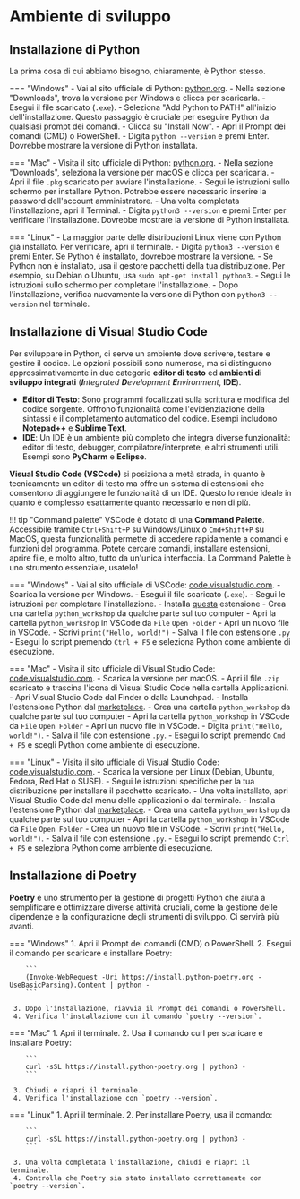 # Ambiente di sviluppo

## Installazione di Python

La prima cosa di cui abbiamo bisogno, chiaramente, è Python stesso.

=== "Windows"
    - Vai al sito ufficiale di Python: [python.org](https://www.python.org/).
    - Nella sezione "Downloads", trova la versione per Windows e clicca per scaricarla.
    - Esegui il file scaricato (`.exe`).
    - Seleziona "Add Python to PATH" all'inizio dell'installazione. Questo passaggio è cruciale per eseguire Python da qualsiasi prompt dei comandi.
    - Clicca su "Install Now".
    - Apri il Prompt dei comandi (CMD) o PowerShell.
    - Digita `python --version` e premi Enter. Dovrebbe mostrare la versione di Python installata.

=== "Mac"
    - Visita il sito ufficiale di Python: [python.org](https://www.python.org/).
    - Nella sezione "Downloads", seleziona la versione per macOS e clicca per scaricarla.
    - Apri il file `.pkg` scaricato per avviare l'installazione.
    - Segui le istruzioni sullo schermo per installare Python. Potrebbe essere necessario inserire la password dell'account amministratore.
    - Una volta completata l'installazione, apri il Terminal.
    - Digita `python3 --version` e premi Enter per verificare l'installazione. Dovrebbe mostrare la versione di Python installata.

=== "Linux"
    - La maggior parte delle distribuzioni Linux viene con Python già installato. Per verificare, apri il terminale.
    - Digita `python3 --version` e premi Enter. Se Python è installato, dovrebbe mostrare la versione.
    - Se Python non è installato, usa il gestore pacchetti della tua distribuzione. Per esempio, su Debian o Ubuntu, usa `sudo apt-get install python3`.
    - Segui le istruzioni sullo schermo per completare l'installazione.
    - Dopo l'installazione, verifica nuovamente la versione di Python con `python3 --version` nel terminale.

## Installazione di Visual Studio Code

Per sviluppare in Python, ci serve un ambiente dove scrivere, testare e gestire il codice. Le opzioni possibili sono numerose, ma si distinguono approssimativamente in due categorie **editor di testo** ed **ambienti di sviluppo integrati** (***I**ntegrated **D**evelopment **E**nvironment*, **IDE**).

- **Editor di Testo**: Sono programmi focalizzati sulla scrittura e modifica del codice sorgente. Offrono funzionalità come l'evidenziazione della sintassi e il completamento automatico del codice. Esempi includono **Notepad++** e **Sublime Text**.
- **IDE**: Un IDE è un ambiente più completo che integra diverse funzionalità: editor di testo, debugger, compilatore/interprete, e altri strumenti utili. Esempi sono **PyCharm** e **Eclipse**.

**Visual Studio Code (VSCode)** si posiziona a metà strada, in quanto è tecnicamente un editor di testo ma offre un sistema di estensioni che consentono di aggiungere le funzionalità di un IDE. Questo lo rende ideale in quanto è complesso esattamente quanto necessario e non di più.

!!! tip "Command palette"
    VSCode è dotato di una **Command Palette**. Accessibile tramite `Ctrl+Shift+P` su Windows/Linux o `Cmd+Shift+P` su MacOS, questa funzionalità permette di accedere rapidamente a comandi e funzioni del programma. Potete cercare comandi, installare estensioni, aprire file, e molto altro, tutto da un'unica interfaccia. La Command Palette è uno strumento essenziale, usatelo!

=== "Windows"
    - Vai al sito ufficiale di VSCode: [code.visualstudio.com](https://code.visualstudio.com/).
    - Scarica la versione per Windows.
    - Esegui il file scaricato (`.exe`).
    - Segui le istruzioni per completare l'installazione.
    - Installa [questa](https://marketplace.visualstudio.com/items?itemName=ms-python.python) estensione
    - Crea una cartella `python_workshop` da qualche parte sul tuo computer
    - Apri la cartella `python_workshop` in VSCode da `File` `Open Folder`
    - Apri un nuovo file in VSCode.
    - Scrivi `print("Hello, world!")`
    - Salva il file con estensione `.py`
    - Esegui lo script premendo `Ctrl + F5` e seleziona Python come ambiente di esecuzione.

=== "Mac"
    - Visita il sito ufficiale di Visual Studio Code: [code.visualstudio.com](https://code.visualstudio.com/).
    - Scarica la versione per macOS.
    - Apri il file `.zip` scaricato e trascina l'icona di Visual Studio Code nella cartella Applicazioni.
    - Apri Visual Studio Code dal Finder o dalla Launchpad.
    - Installa l'estensione Python dal [marketplace](https://marketplace.visualstudio.com/items?itemName=ms-python.python).
    - Crea una cartella `python_workshop` da qualche parte sul tuo computer
    - Apri la cartella `python_workshop` in VSCode da `File` `Open Folder`
    - Apri un nuovo file in VSCode.
    - Digita `print("Hello, world!")`.
    - Salva il file con estensione `.py`.
    - Esegui lo script premendo `Cmd + F5` e scegli Python come ambiente di esecuzione.

=== "Linux"
    - Visita il sito ufficiale di Visual Studio Code: [code.visualstudio.com](https://code.visualstudio.com/).
    - Scarica la versione per Linux (Debian, Ubuntu, Fedora, Red Hat o SUSE).
    - Segui le istruzioni specifiche per la tua distribuzione per installare il pacchetto scaricato.
    - Una volta installato, apri Visual Studio Code dal menu delle applicazioni o dal terminale.
    - Installa l'estensione Python dal [marketplace](https://marketplace.visualstudio.com/items?itemName=ms-python.python).
    - Crea una cartella `python_workshop` da qualche parte sul tuo computer
    - Apri la cartella `python_workshop` in VSCode da `File` `Open Folder`
    - Crea un nuovo file in VSCode.
    - Scrivi `print("Hello, world!")`.
    - Salva il file con estensione `.py`.
    - Esegui lo script premendo `Ctrl + F5` e seleziona Python come ambiente di esecuzione.

## Installazione di Poetry

**Poetry** è uno strumento per la gestione di progetti Python che aiuta a semplificare e ottimizzare diverse attività cruciali, come la gestione delle dipendenze e la configurazione degli strumenti di sviluppo. Ci servirà più avanti.

=== "Windows"
     1. Apri il Prompt dei comandi (CMD) o PowerShell.
     2. Esegui il comando per scaricare e installare Poetry:
     
        ```
        (Invoke-WebRequest -Uri https://install.python-poetry.org -UseBasicParsing).Content | python -
        ```
     
     3. Dopo l'installazione, riavvia il Prompt dei comandi o PowerShell.
     4. Verifica l'installazione con il comando `poetry --version`.

=== "Mac"
     1. Apri il terminale.
     2. Usa il comando curl per scaricare e installare Poetry:
     
        ```
        curl -sSL https://install.python-poetry.org | python3 -
        ```
     
     3. Chiudi e riapri il terminale.
     4. Verifica l'installazione con `poetry --version`.

=== "Linux"
     1. Apri il terminale.
     2. Per installare Poetry, usa il comando:
     
        ```
        curl -sSL https://install.python-poetry.org | python3 -
        ```
     
     3. Una volta completata l'installazione, chiudi e riapri il terminale.
     4. Controlla che Poetry sia stato installato correttamente con `poetry --version`.
